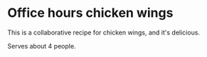 # Office hours chicken wings

This is a collaborative recipe for chicken wings, and it's delicious. 

Serves about 4 people. 
